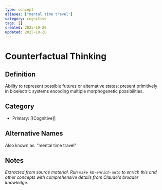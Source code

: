 ```yaml
---
type: concept
aliases: ["mental time travel"]
category: cognitive
tags: []
created: 2025-10-20
updated: 2025-10-20
---
```


# Counterfactual Thinking

## Definition

Ability to represent possible futures or alternative states; present primitively in bioelectric systems encoding multiple morphogenetic possibilities.

## Category

- Primary: [[Cognitive]]

## Alternative Names

Also known as: "mental time travel"

## Notes

*Extracted from source material. Run `make kb-enrich-auto` to enrich this and other concepts with comprehensive details from Claude's broader knowledge.*
